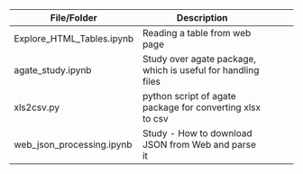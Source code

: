 | File/Folder               | Description                                                  |   |   |   |
|---------------------------|--------------------------------------------------------------|---|---|---|
| Explore_HTML_Tables.ipynb | Reading a table from web page                                |   |   |   |
| agate_study.ipynb         | Study over agate package, which is useful for handling files |   |   |   |
| xls2csv.py                | python script of agate package for converting xlsx to csv    |   |   |   |
| web_json_processing.ipynb | Study - How to download JSON from Web and parse it           |   |   |   |
